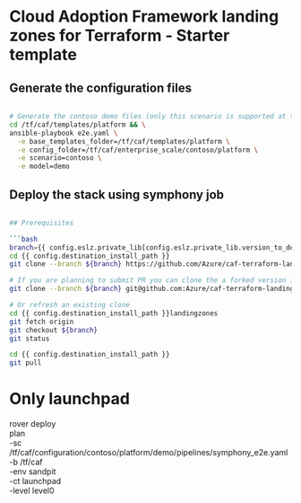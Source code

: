 # Cloud Adoption Framework landing zones for Terraform - Starter template

## Generate the configuration files

```bash

# Generate the contoso demo files (only this scenario is supported at the moment. More to come)
cd /tf/caf/templates/platform && \
ansible-playbook e2e.yaml \
  -e base_templates_folder=/tf/caf/templates/platform \
  -e config_folder=/tf/caf/enterprise_scale/contoso/platform \
  -e scenario=contoso \
  -e model=demo

```

## Deploy the stack using symphony job

```bash

## Prerequisites

```bash
branch={{ config.eslz.private_lib[config.eslz.private_lib.version_to_deploy].caf_landingzone_branch }}
cd {{ config.destination_install_path }}
git clone --branch ${branch} https://github.com/Azure/caf-terraform-landingzones.git landingzones

# If you are planning to submit PR you can clone the a forked version instead
git clone --branch ${branch} git@github.com:Azure/caf-terraform-landingzones.git landingzones

# Or refresh an existing clone
cd {{ config.destination_install_path }}landingzones
git fetch origin
git checkout ${branch}
git status

cd {{ config.destination_install_path }}
git pull


```


# Only launchpad

 rover deploy \
  plan \
  -sc /tf/caf/configuration/contoso/platform/demo/pipelines/symphony_e2e.yaml \
  -b /tf/caf \
  -env sandpit \
  -ct launchpad \
  -level level0


```